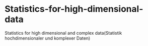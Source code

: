 # Statistics-for-high-dimensional-data
Statistics for high dimensional and complex data(Statistik hochdimensionaler und komplexer Daten)
